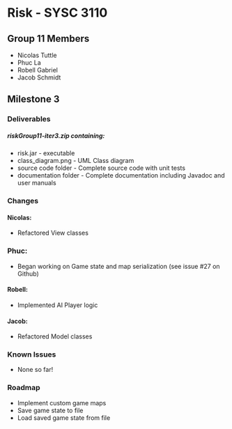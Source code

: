 # Risk - SYSC 3110

## Group 11 Members

- Nicolas Tuttle
- Phuc La
- Robell Gabriel
- Jacob Schmidt

## Milestone 3

### Deliverables

##### riskGroup11-iter3.zip containing:
- risk.jar - executable
- class_diagram.png - UML Class diagram
- source code folder - Complete source code with unit tests
- documentation folder - Complete documentation including Javadoc and user manuals

### Changes

#### Nicolas:
- Refactored View classes
 
### Phuc:
- Began working on Game state and map serialization (see issue #27 on Github)

#### Robell:
- Implemented AI Player logic

#### Jacob:
- Refactored Model classes

### Known Issues

- None so far!

### Roadmap

- Implement custom game maps
- Save game state to file
- Load saved game state from file
